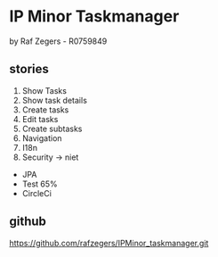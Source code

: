 # IP Minor Taskmanager

by Raf Zegers - R0759849

## stories
1) Show Tasks
2) Show task details
3) Create tasks
4) Edit tasks
5) Create subtasks
6) Navigation
7) I18n
8) Security -> niet

* JPA
* Test 65%
* CircleCi

## github
https://github.com/rafzegers/IPMinor_taskmanager.git
